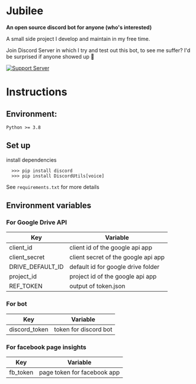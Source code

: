 # Jubilee
**An open source discord bot for anyone (who's interested)**

A small side project I develop and maintain in my free time.

Join Discord Server in which I try and test out this bot, to see me suffer? I'd be surprised if anyone showed up 👀

[![Support Server](https://invidget.switchblade.xyz/Cru4EVGM)](https://discord.gg/Cru4EVGM)
# Instructions
## Environment:
`Python >= 3.8`

## Set up

install dependencies
```
  >>> pip install discord
  >>> pip install DiscordUtils[voice]
```
See `requirements.txt` for more details

## Environment variables
### For Google Drive API
Key  | Variable
------------- | -------------
client_id  | client id of the google api app
client_secret  | client secret of the google api app
DRIVE_DEFAULT_ID | default id for google drive folder
project_id | project id of the google api app
REF_TOKEN | output of token.json
### For bot
Key | Variable
------------- | -------------
discord_token | token for discord bot
### For facebook page insights
Key | Variable
------------- | -------------
fb_token | page token for facebook app
